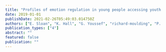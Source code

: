 ```yaml
---
title: "Profiles of emotion regulation in young people accessing youth mental health and drug treatment"
date: 2019-01-01
publishDate: 2021-02-26T05:49:03.014750Z
authors: ["E. Sloan", "K. Hall", "G. Youssef", "richard-moulding", "P. Mildred", " Helen", " Staiger"]
publication_types: ["4"]
abstract: ""
featured: false
publication: ""
---
```


